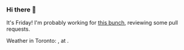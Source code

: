 ### Hi there :wave:

It's Friday! I'm probably working for [this bunch](https://github.com/kohofinancial), reviewing some pull requests.

Weather in Toronto: , at .
